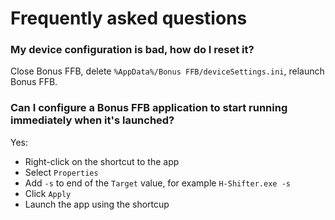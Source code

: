 # Frequently asked questions

### My device configuration is bad, how do I reset it?

Close Bonus FFB, delete `%AppData%/Bonus FFB/deviceSettings.ini`, relaunch Bonus FFB.

### Can I configure a Bonus FFB application to start running immediately when it's launched?

Yes:

* Right-click on the shortcut to the app
* Select `Properties`
* Add `-s` to end of the `Target` value, for example `H-Shifter.exe -s`
* Click `Apply`
* Launch the app using the shortcup